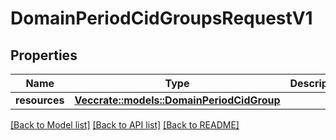 # DomainPeriodCidGroupsRequestV1

## Properties

Name | Type | Description | Notes
------------ | ------------- | ------------- | -------------
**resources** | [**Vec<crate::models::DomainPeriodCidGroup>**](domain.CIDGroup.md) |  | 

[[Back to Model list]](../README.md#documentation-for-models) [[Back to API list]](../README.md#documentation-for-api-endpoints) [[Back to README]](../README.md)


